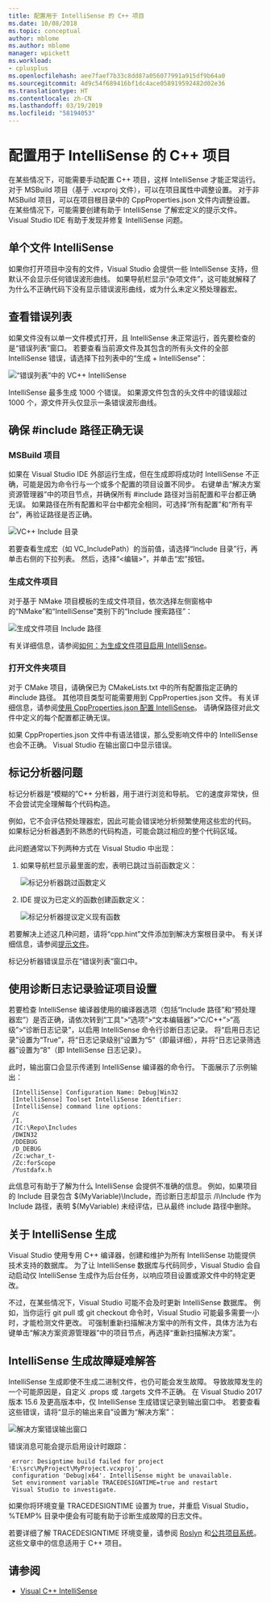 ```yaml
---
title: 配置用于 IntelliSense 的 C++ 项目
ms.date: 10/08/2018
ms.topic: conceptual
author: mblome
ms.author: mblome
manager: wpickett
ms.workload:
- cplusplus
ms.openlocfilehash: aee7faef7b33c8dd87a056077991a915df9b64a0
ms.sourcegitcommit: 4d9c54f689416bf1dc4ace058919592482d02e36
ms.translationtype: HT
ms.contentlocale: zh-CN
ms.lasthandoff: 03/19/2019
ms.locfileid: "58194053"
---
```

# <a name="configure-a-c-project-for-intellisense"></a>配置用于 IntelliSense 的 C++ 项目

在某些情况下，可能需要手动配置 C++ 项目，这样 IntelliSense 才能正常运行。 对于 MSBuild 项目（基于 .vcxproj 文件），可以在项目属性中调整设置。 对于非 MSBuild 项目，可以在项目根目录中的 CppProperties.json 文件内调整设置。 在某些情况下，可能需要创建有助于 IntelliSense 了解宏定义的提示文件。 Visual Studio IDE 有助于发现并修复 IntelliSense 问题。



## <a name="single-file-intellisense"></a>单个文件 IntelliSense

如果你打开项目中没有的文件，Visual Studio 会提供一些 IntelliSense 支持，但默认不会显示任何错误波形曲线。 如果导航栏显示“杂项文件”，这可能就解释了为什么不正确代码下没有显示错误波形曲线，或为什么未定义预处理器宏。

## <a name="check-the-error-list"></a>查看错误列表

如果文件没有以单一文件模式打开，且 IntelliSense 未正常运行，首先要检查的是“错误列表”窗口。 若要查看当前源文件及其包含的所有头文件的全部 IntelliSense 错误，请选择下拉列表中的“生成 + IntelliSense”：

![“错误列表”中的 VC++ IntelliSense](media/vcpp-intellisense-error-list.png)

IntelliSense 最多生成 1000 个错误。 如果源文件包含的头文件中的错误超过 1000 个，源文件开头仅显示一条错误波形曲线。

## <a name="ensure-include-paths-are-correct"></a>确保 #include 路径正确无误

### <a name="msbuild-projects"></a>MSBuild 项目

如果在 Visual Studio IDE 外部运行生成，但在生成即将成功时 IntelliSense 不正确，可能是因为命令行与一个或多个配置的项目设置不同步。 右键单击“解决方案资源管理器”中的项目节点，并确保所有 #include 路径对当前配置和平台都正确无误。 如果路径在所有配置和平台中都完全相同，可选择“所有配置”和“所有平台”，再验证路径是否正确。

![VC++ Include 目录](media/vcpp-intellisense-include-paths.png)

 若要查看生成宏（如 VC_IncludePath）的当前值，请选择“Include 目录”行，再单击右侧的下拉列表。 然后，选择“\<编辑>”，并单击“宏”按钮。

### <a name="makefile-projects"></a>生成文件项目

对于基于 NMake 项目模板的生成文件项目，依次选择左侧窗格中的“NMake”和“IntelliSense”类别下的“Include 搜索路径”：

![生成文件项目 Include 路径](media/vcpp-intellisense-makefile-include-paths.png)

有关详细信息，请参阅[如何：为生成文件项目启用 IntelliSense](/cpp/ide/how-to-enable-intellisense-for-makefile-projects)。

### <a name="open-folder-projects"></a>打开文件夹项目

对于 CMake 项目，请确保已为 CMakeLists.txt 中的所有配置指定正确的 #include 路径。 其他项目类型可能需要用到 CppProperties.json 文件。 有关详细信息，请参阅[使用 CppProperties.json 配置 IntelliSense](/cpp/build/open-folder-projects-cpp#configure-intellisense-and-browsing-hints-with-cpppropertiesjson)。 请确保路径对此文件中定义的每个配置都正确无误。

如果 CppProperties.json 文件中有语法错误，那么受影响文件中的 IntelliSense 也会不正确。 Visual Studio 在输出窗口中显示错误。

## <a name="tag-parser-issues"></a>标记分析器问题

标记分析器是“模糊的”C++ 分析器，用于进行浏览和导航。 它的速度非常快，但不会尝试完全理解每个代码构造。

例如，它不会评估预处理器宏，因此可能会错误地分析频繁使用这些宏的代码。 如果标记分析器遇到不熟悉的代码构造，可能会跳过相应的整个代码区域。

此问题通常以下列两种方式在 Visual Studio 中出现：

1. 如果导航栏显示最里面的宏，表明已跳过当前函数定义：

   ![标记分析器跳过函数定义](media/vcpp-intellisense-tag-parser-macro.png)

1. IDE 提议为已定义的函数创建函数定义：

   ![标记分析器提议定义现有函数](media/vcpp-intellisense-tag-parser-function.png)

若要解决上述这几种问题，请将“cpp.hint”文件添加到解决方案根目录中。 有关详细信息，请参阅[提示文件](/cpp/build/reference/hint-files)。

标记分析器错误显示在“错误列表”窗口中。

## <a name="validate-project-settings-with-diagnostic-logging"></a>使用诊断日志记录验证项目设置

若要检查 IntelliSense 编译器使用的编译器选项（包括“Include 路径”和“预处理器宏”）是否正确，请依次转到“工具”>“选项”>“文本编辑器”>“C/C++”>“高级”>“诊断日志记录”，以启用 IntelliSense 命令行诊断日志记录。 将“启用日志记录”设置为“True”，将“日志记录级别”设置为“5”（即最详细），并将“日志记录筛选器”设置为“8”（即 IntelliSense 日志记录）。

此时，输出窗口会显示传递到 IntelliSense 编译器的命令行。 下面展示了示例输出：

```output
 [IntelliSense] Configuration Name: Debug|Win32
 [IntelliSense] Toolset IntelliSense Identifier:
 [IntelliSense] command line options:
 /c
 /I.
 /IC:\Repo\Includes
 /DWIN32
 /DDEBUG
 /D_DEBUG
 /Zc:wchar_t-
 /Zc:forScope
 /Yustdafx.h
```

此信息可有助于了解为什么 IntelliSense 会提供不准确的信息。 例如，如果项目的 Include 目录包含 $(MyVariable)\Include，而诊断日志却显示 /I\Include 作为 Include 路径，表明 $(MyVariable) 未经评估，已从最终 include 路径中删除。

## <a name="about-the-intellisense-build"></a>关于 IntelliSense 生成

Visual Studio 使用专用 C++ 编译器，创建和维护为所有 IntelliSense 功能提供技术支持的数据库。 为了让 IntelliSense 数据库与代码同步，Visual Studio 会自动启动仅 IntelliSense 生成作为后台任务，以响应项目设置或源文件中的特定更改。

不过，在某些情况下，Visual Studio 可能不会及时更新 IntelliSense 数据库。 例如，当你运行 git pull 或 git checkout 命令时，Visual Studio 可能最多需要一小时，才能检测文件更改。 可强制重新扫描解决方案中的所有文件，具体方法为右键单击“解决方案资源管理器”中的项目节点，再选择“重新扫描解决方案”。

## <a name="troubleshooting-intellisense-build-failures"></a>IntelliSense 生成故障疑难解答

IntelliSense 生成即使不生成二进制文件，也仍可能会发生故障。 导致故障发生的一个可能原因是，自定义 .props 或 .targets 文件不正确。 在 Visual Studio 2017 版本 15.6 及更高版本中，仅 IntelliSense 生成错误记录到输出窗口中。 若要查看这些错误，请将“显示的输出来自”设置为“解决方案”：

![解决方案错误输出窗口](media/vcpp-intellisense-output-window.png)

错误消息可能会提示启用设计时跟踪：

```output
 error: Designtime build failed for project 'E:\src\MyProject\MyProject.vcxproj',
 configuration 'Debug|x64'. IntelliSense might be unavailable.
 Set environment variable TRACEDESIGNTIME=true and restart
 Visual Studio to investigate.
```

如果你将环境变量 TRACEDESIGNTIME 设置为 true，并重启 Visual Studio，%TEMP% 目录中便会有可能有助于诊断生成故障的日志文件。

若要详细了解 TRACEDESIGNTIME 环境变量，请参阅 [Roslyn](https://github.com/dotnet/roslyn/wiki/Diagnosing-Project-System-Build-Errors) 和[公共项目系统](https://github.com/dotnet/project-system/blob/master/docs/design-time-builds.md)。 这些文章中的信息适用于 C++ 项目。

## <a name="see-also"></a>请参阅

- [Visual C++ IntelliSense](visual-cpp-intellisense.md)
